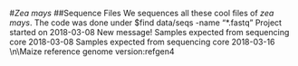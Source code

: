 #*Zea mays*
##Sequence Files
We sequences all these cool files of *zea mays*. The code was done under	$find data/seqs -name “*.fastq”
Project started on 2018-03-08
New message! 
Samples expected from sequencing core 2018-03-08
Samples expected from sequencing core 2018-03-16
\n\Maize reference genome version:refgen4
